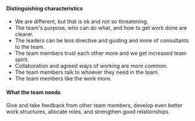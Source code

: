 #### Distinguishing characteristics
- We are different, but that is ok and not so threatening.
- The team's purpose, who can do what, and how to get work done are clearer.
- The leaders can be less directive and guiding and more of consultants to the team.
- The team members trust each other more and we get increased team spirit.
- Collaboration and agreed ways of working are more common.
- The team members talk to whoever they need in the team.
- The team members like the work more.

#### What the team needs
Give and take feedback from other team members, develop even better work structures, allocate roles, and strengthen good relationships.
